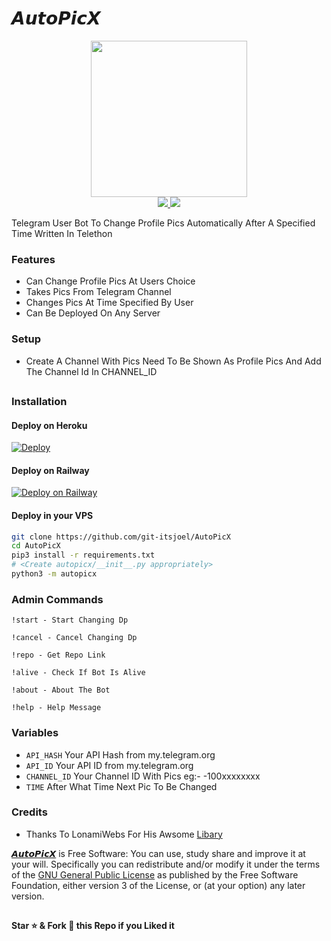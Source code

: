 # 𝘼𝙪𝙩𝙤𝙋𝙞𝙘𝙓

<p align="center">
  <a href="https://www.python.org">
    <img src="http://ForTheBadge.com/images/badges/made-with-python.svg" width ="250">
  </a>
  <br>
  <a href="https://github.com/git-itsjoel/AutoPicX/stargazers">
    <img src="https://img.shields.io/github/stars/git-itsjoel/AutoPicX?style=social">
  </a>
  <a href="https://github.com/Cpflicks/Autopic/fork">
    <img src="https://img.shields.io/github/forks/git-itsjoel/AutoPicX?label=Fork&style=social">
  </a>  
</p>


Telegram User Bot To Change Profile Pics Automatically After A Specified Time Written In Telethon

### Features
- Can Change Profile Pics At Users Choice
- Takes Pics From Telegram Channel
- Changes Pics At Time Specified By User
- Can Be Deployed On Any Server

### Setup

- Create A Channel With Pics Need To Be Shown As Profile Pics And Add The Channel Id In CHANNEL_ID 

##
### Installation
#### Deploy on Heroku

[![Deploy](https://www.herokucdn.com/deploy/button.svg)](https://heroku.com/deploy?template=https://github.com/git-itsjoel/AutoPicX)</br>

#### Deploy on Railway
[![Deploy on Railway](https://railway.app/button.svg)](https://railway.app/new/template?template=)

#### Deploy in your VPS
````bash
git clone https://github.com/git-itsjoel/AutoPicX
cd AutoPicX
pip3 install -r requirements.txt
# <Create autopicx/__init__.py appropriately>
python3 -m autopicx
````

### Admin Commands

```
!start - Start Changing Dp

!cancel - Cancel Changing Dp

!repo - Get Repo Link

!alive - Check If Bot Is Alive

!about - About The Bot 

!help - Help Message 
```

### Variables

* `API_HASH` Your API Hash from my.telegram.org
* `API_ID` Your API ID from my.telegram.org
* `CHANNEL_ID` Your Channel ID With Pics eg:- -100xxxxxxxx
* `TIME` After What Time Next Pic To Be Changed 


### Credits

- Thanks To LonamiWebs For His Awsome [Libary](https://github.com/LonamiWebs/Telethon)


[𝘼𝙪𝙩𝙤𝙋𝙞𝙘𝙓](https://github.com/Cpflicks/Autopic) is Free Software: You can use, study share and improve it at your
will. Specifically you can redistribute and/or modify it under the terms of the
[GNU General Public License](https://www.gnu.org/licenses/gpl.html) as
published by the Free Software Foundation, either version 3 of the License, or
(at your option) any later version. 

##

   **Star ⭐ & Fork 🍴 this Repo if you Liked it**


